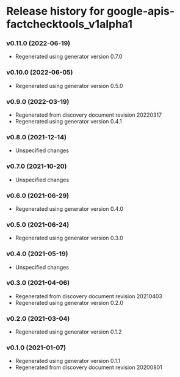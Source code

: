 # Release history for google-apis-factchecktools_v1alpha1

### v0.11.0 (2022-06-19)

* Regenerated using generator version 0.7.0

### v0.10.0 (2022-06-05)

* Regenerated using generator version 0.5.0

### v0.9.0 (2022-03-19)

* Regenerated from discovery document revision 20220317
* Regenerated using generator version 0.4.1

### v0.8.0 (2021-12-14)

* Unspecified changes

### v0.7.0 (2021-10-20)

* Unspecified changes

### v0.6.0 (2021-06-29)

* Regenerated using generator version 0.4.0

### v0.5.0 (2021-06-24)

* Regenerated using generator version 0.3.0

### v0.4.0 (2021-05-19)

* Unspecified changes

### v0.3.0 (2021-04-06)

* Regenerated from discovery document revision 20210403
* Regenerated using generator version 0.2.0

### v0.2.0 (2021-03-04)

* Regenerated using generator version 0.1.2

### v0.1.0 (2021-01-07)

* Regenerated using generator version 0.1.1
* Regenerated from discovery document revision 20200801

